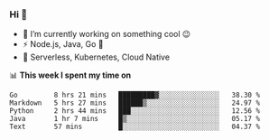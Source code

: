 ### Hi 👋

<!--
**nodejh/nodejh** is a ✨ _special_ ✨ repository because its `README.md` (this file) appears on your GitHub profile.

Here are some ideas to get you started:

- 🔭 I’m currently working on ...
- 🌱 I’m currently learning ...
- 👯 I’m looking to collaborate on ...
- 🤔 I’m looking for help with ...
- 💬 Ask me about ...
- 📫 How to reach me: ...
- 😄 Pronouns: ...
- ⚡ Fun fact: ...
-->

- 🔭 I’m currently working on something cool :wink:
- ⚡ Node.js, Java, Go :thought_balloon:
- 🤖 Serverless, Kubernetes, Cloud Native

📊 **This week I spent my time on**

<!--START_SECTION:waka-->
```text
Go         8 hrs 21 mins   █████████▓░░░░░░░░░░░░░░░   38.30 % 
Markdown   5 hrs 27 mins   ██████▒░░░░░░░░░░░░░░░░░░   24.97 % 
Python     2 hrs 44 mins   ███░░░░░░░░░░░░░░░░░░░░░░   12.56 % 
Java       1 hr 7 mins     █▒░░░░░░░░░░░░░░░░░░░░░░░   05.17 % 
Text       57 mins         █░░░░░░░░░░░░░░░░░░░░░░░░   04.37 % 
```
<!--END_SECTION:waka-->


<!--
:traffic_light: **Visitors**

![visitors](https://visitor-badge.glitch.me/badge?page_id=nodejh.nodejh)
-->
